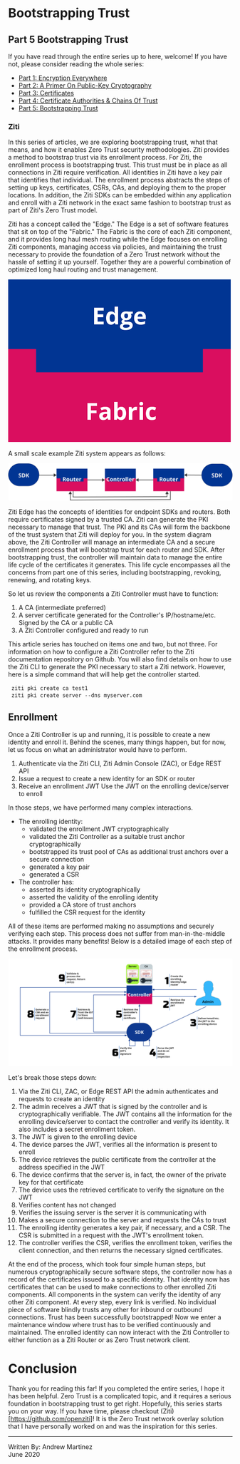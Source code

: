 # Bootstrapping Trust

## Part 5 Bootstrapping Trust

If you have read through the entire series up to here, welcome! If you
have not, please consider reading the whole series:

- [Part 1: Encryption Everywhere](./part-01.encryption-everywhere.md)
- [Part 2: A Primer On Public-Key Cryptography](./part-02.a-primer-on-public-key-cryptography.md)
- [Part 3: Certificates](./part-03.certificates.md)
- [Part 4: Certificate Authorities & Chains Of Trust](./part-04.certificate-authorities-and-chains-of-trust.md)
- [Part 5: Bootstrapping Trust](./part-05.bootstrapping-trust.md)

### Ziti

In this series of articles, we are exploring bootstrapping trust, what
that means, and how it enables Zero Trust security methodologies. Ziti
provides a method to bootstrap trust via its enrollment process. For
Ziti, the enrollment process is bootstrapping trust. This trust must be
in place as all connections in Ziti require verification. All identities
in Ziti have a key pair that identifies that individual. The enrollment
process abstracts the steps of setting up keys, certificates, CSRs, CAs,
and deploying them to the proper locations. In addition, the Ziti SDKs
can be embedded within any application and enroll with a Ziti network in
the exact same fashion to bootstrap trust as part of Ziti's Zero Trust
model.


Ziti has a concept called the "Edge." The Edge is a set of software
features that sit on top of the "Fabric." The Fabric is the core of each
Ziti component, and it provides long haul mesh routing while the Edge
focuses on enrolling Ziti components, managing access via policies, and
maintaining the trust necessary to provide the foundation of a Zero
Trust network without the hassle of setting it up yourself. Together
they are a powerful combination of optimized long haul routing and trust
management.

![Fabric Edge](./images/fabric-edge.png)

A small scale example Ziti system appears as follows:

![Ziti System](./images/ziti-system.png)

Ziti Edge has the concepts of identities for endpoint SDKs and routers.
Both require certificates signed by a trusted CA. Ziti can generate the
PKI necessary to manage that trust. The PKI and its CAs will form the
backbone of the trust system that Ziti will deploy for you. In the
system diagram above, the Ziti Controller will manage an intermediate CA
and a secure enrollment process that will bootstrap trust for each
router and SDK. After bootstrapping trust, the controller will maintain
data to manage the entire life cycle of the certificates it generates.
This life cycle encompasses all the concerns from part one of this
series, including bootstrapping, revoking, renewing, and rotating keys.

So let us review the components a Ziti Controller must have to function:

1. A CA (intermediate preferred)
2. A server certificate generated for the Controller's IP/hostname/etc.
   Signed by the CA or a public CA
3. A Ziti Controller configured and ready to run

This article series has touched on items one and two, but not three. For
information on how to configure a Ziti Controller refer to the Ziti
documentation repository on Github. You will also find details on how to
use the Ziti CLI to generate the PKI necessary to start a Ziti network.
However, here is a simple command that will help get the controller
started.

```
 ziti pki create ca test1
 ziti pki create server --dns myserver.com
```

## Enrollment

Once a Ziti Controller is up and running, it is possible to create a new
identity and enroll it. Behind the scenes, many things happen, but for
now, let us focus on what an administrator would have to perform.

1. Authenticate via the Ziti CLI, Ziti Admin Console (ZAC), or Edge REST
   API
2. Issue a request to create a new identity for an SDK or router
3. Receive an enrollment JWT Use the JWT on the enrolling device/server
   to enroll

In those steps, we have performed many complex interactions.

- The enrolling identity:
  - validated the enrollment JWT cryptographically
  - validated the Ziti Controller as a suitable trust anchor
    cryptographically
  - bootstrapped its trust pool of CAs as additional trust anchors over
    a secure connection
  - generated a key pair
  - generated a CSR
- The controller has:
  - asserted its identity cryptographically
  - asserted the validity of the enrolling identity
  - provided a CA store of trust anchors
  - fulfilled the CSR request for the identity

All of these items are performed making no assumptions and securely
verifying each step. This process does not suffer from man-in-the-middle
attacks. It provides many benefits! Below is a detailed image of each
step of the enrollment process.

![Enrollment Full](./images/enrollment-full.png)

Let's break those steps down:

1. Via the Ziti CLI, ZAC, or Edge REST API the admin authenticates and
   requests to create an identity
2. The admin receives a JWT that is signed by the controller and is
   cryptographically verifiable. The JWT contains all the information
   for the enrolling device/server to contact the controller and verify
   its identity. It also includes a secret enrollment token.
3. The JWT is given to the enrolling device
4. The device parses the JWT, verifies all the information is present to
   enroll
5. The device retrieves the public certificate from the controller at
   the address specified in the JWT
6. The device confirms that the server is, in fact, the owner of the
   private key for that certificate
7. The device uses the retrieved certificate to verify the signature on
   the JWT
8. Verifies content has not changed
9. Verifies the issuing server is the server it is communicating with
10. Makes a secure connection to the server and requests the CAs to
    trust
11. The enrolling identity generates a key pair, if necessary, and a
    CSR. The CSR is submitted in a request with the JWT's enrollment
    token.
12. The controller verifies the CSR, verifies the enrollment token,
    verifies the client connection, and then returns the necessary
    signed certificates.

At the end of the process, which took four simple human steps, but
numerous cryptographically secure software steps, the controller now has
a record of the certificates issued to a specific identity. That
identity now has certificates that can be used to make connections to
other enrolled Ziti components. All components in the system can verify
the identity of any other Ziti component. At every step, every link is
verified. No individual piece of software blindly trusts any other for
inbound or outbound connections. Trust has been successfully
bootstrapped! Now we enter a maintenance window where trust has to be
verified continuously and maintained. The enrolled identity can now
interact with the Ziti Controller to either function as a Ziti Router or
as Zero Trust network client.

# Conclusion

Thank you for reading this far! If you completed the entire series, I
hope it has been helpful. Zero Trust is a complicated topic, and it
requires a serious foundation in bootstrapping trust to get right.
Hopefully, this series starts you on your way. If you have time, please
checkout (Ziti)[https://github.com/openziti]! It is the Zero Trust
network overlay solution that I have personally worked on and was the
inspiration for this series.

---

Written By: Andrew Martinez  
June 2020
